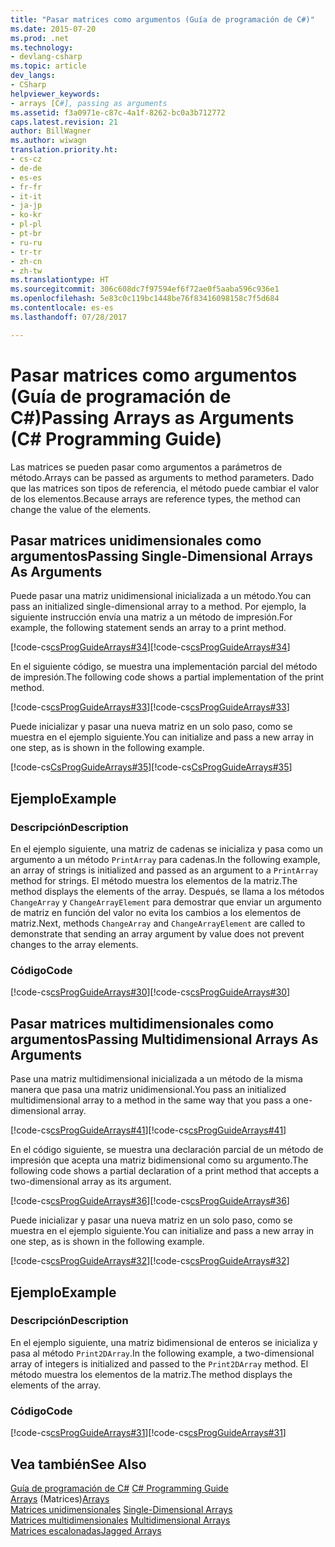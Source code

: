 ```yaml
---
title: "Pasar matrices como argumentos (Guía de programación de C#)"
ms.date: 2015-07-20
ms.prod: .net
ms.technology:
- devlang-csharp
ms.topic: article
dev_langs:
- CSharp
helpviewer_keywords:
- arrays [C#], passing as arguments
ms.assetid: f3a0971e-c87c-4a1f-8262-bc0a3b712772
caps.latest.revision: 21
author: BillWagner
ms.author: wiwagn
translation.priority.ht:
- cs-cz
- de-de
- es-es
- fr-fr
- it-it
- ja-jp
- ko-kr
- pl-pl
- pt-br
- ru-ru
- tr-tr
- zh-cn
- zh-tw
ms.translationtype: HT
ms.sourcegitcommit: 306c608dc7f97594ef6f72ae0f5aaba596c936e1
ms.openlocfilehash: 5e83c0c119bc1448be76f83416098158c7f5d684
ms.contentlocale: es-es
ms.lasthandoff: 07/28/2017

---
```

# <a name="passing-arrays-as-arguments-c-programming-guide"></a><span data-ttu-id="0b268-102">Pasar matrices como argumentos (Guía de programación de C#)</span><span class="sxs-lookup"><span data-stu-id="0b268-102">Passing Arrays as Arguments (C# Programming Guide)</span></span>
<span data-ttu-id="0b268-103">Las matrices se pueden pasar como argumentos a parámetros de método.</span><span class="sxs-lookup"><span data-stu-id="0b268-103">Arrays can be passed as arguments to method parameters.</span></span> <span data-ttu-id="0b268-104">Dado que las matrices son tipos de referencia, el método puede cambiar el valor de los elementos.</span><span class="sxs-lookup"><span data-stu-id="0b268-104">Because arrays are reference types, the method can change the value of the elements.</span></span>  
  
## <a name="passing-single-dimensional-arrays-as-arguments"></a><span data-ttu-id="0b268-105">Pasar matrices unidimensionales como argumentos</span><span class="sxs-lookup"><span data-stu-id="0b268-105">Passing Single-Dimensional Arrays As Arguments</span></span>  
 <span data-ttu-id="0b268-106">Puede pasar una matriz unidimensional inicializada a un método.</span><span class="sxs-lookup"><span data-stu-id="0b268-106">You can pass an initialized single-dimensional array to a method.</span></span> <span data-ttu-id="0b268-107">Por ejemplo, la siguiente instrucción envía una matriz a un método de impresión.</span><span class="sxs-lookup"><span data-stu-id="0b268-107">For example, the following statement sends an array to a print method.</span></span>  
  
 <span data-ttu-id="0b268-108">[!code-cs[csProgGuideArrays#34](../../../csharp/programming-guide/arrays/codesnippet/CSharp/passing-arrays-as-arguments_1.cs)]</span><span class="sxs-lookup"><span data-stu-id="0b268-108">[!code-cs[csProgGuideArrays#34](../../../csharp/programming-guide/arrays/codesnippet/CSharp/passing-arrays-as-arguments_1.cs)]</span></span>  
  
 <span data-ttu-id="0b268-109">En el siguiente código, se muestra una implementación parcial del método de impresión.</span><span class="sxs-lookup"><span data-stu-id="0b268-109">The following code shows a partial implementation of the print method.</span></span>  
  
 <span data-ttu-id="0b268-110">[!code-cs[csProgGuideArrays#33](../../../csharp/programming-guide/arrays/codesnippet/CSharp/passing-arrays-as-arguments_2.cs)]</span><span class="sxs-lookup"><span data-stu-id="0b268-110">[!code-cs[csProgGuideArrays#33](../../../csharp/programming-guide/arrays/codesnippet/CSharp/passing-arrays-as-arguments_2.cs)]</span></span>  
  
 <span data-ttu-id="0b268-111">Puede inicializar y pasar una nueva matriz en un solo paso, como se muestra en el ejemplo siguiente.</span><span class="sxs-lookup"><span data-stu-id="0b268-111">You can initialize and pass a new array in one step, as is shown in the following example.</span></span>  
  
 <span data-ttu-id="0b268-112">[!code-cs[CsProgGuideArrays#35](../../../csharp/programming-guide/arrays/codesnippet/CSharp/passing-arrays-as-arguments_3.cs)]</span><span class="sxs-lookup"><span data-stu-id="0b268-112">[!code-cs[CsProgGuideArrays#35](../../../csharp/programming-guide/arrays/codesnippet/CSharp/passing-arrays-as-arguments_3.cs)]</span></span>  
  
## <a name="example"></a><span data-ttu-id="0b268-113">Ejemplo</span><span class="sxs-lookup"><span data-stu-id="0b268-113">Example</span></span>  
  
### <a name="description"></a><span data-ttu-id="0b268-114">Descripción</span><span class="sxs-lookup"><span data-stu-id="0b268-114">Description</span></span>  
 <span data-ttu-id="0b268-115">En el ejemplo siguiente, una matriz de cadenas se inicializa y pasa como un argumento a un método `PrintArray` para cadenas.</span><span class="sxs-lookup"><span data-stu-id="0b268-115">In the following example, an array of strings is initialized and passed as an argument to a `PrintArray` method for strings.</span></span> <span data-ttu-id="0b268-116">El método muestra los elementos de la matriz.</span><span class="sxs-lookup"><span data-stu-id="0b268-116">The method displays the elements of the array.</span></span> <span data-ttu-id="0b268-117">Después, se llama a los métodos `ChangeArray` y `ChangeArrayElement` para demostrar que enviar un argumento de matriz en función del valor no evita los cambios a los elementos de matriz.</span><span class="sxs-lookup"><span data-stu-id="0b268-117">Next, methods `ChangeArray` and `ChangeArrayElement` are called to demonstrate that sending an array argument by value does not prevent changes to the array elements.</span></span>  
  
### <a name="code"></a><span data-ttu-id="0b268-118">Código</span><span class="sxs-lookup"><span data-stu-id="0b268-118">Code</span></span>  
 <span data-ttu-id="0b268-119">[!code-cs[csProgGuideArrays#30](../../../csharp/programming-guide/arrays/codesnippet/CSharp/passing-arrays-as-arguments_4.cs)]</span><span class="sxs-lookup"><span data-stu-id="0b268-119">[!code-cs[csProgGuideArrays#30](../../../csharp/programming-guide/arrays/codesnippet/CSharp/passing-arrays-as-arguments_4.cs)]</span></span>  
  
## <a name="passing-multidimensional-arrays-as-arguments"></a><span data-ttu-id="0b268-120">Pasar matrices multidimensionales como argumentos</span><span class="sxs-lookup"><span data-stu-id="0b268-120">Passing Multidimensional Arrays As Arguments</span></span>  
 <span data-ttu-id="0b268-121">Pase una matriz multidimensional inicializada a un método de la misma manera que pasa una matriz unidimensional.</span><span class="sxs-lookup"><span data-stu-id="0b268-121">You pass an initialized multidimensional array to a method in the same way that you pass a one-dimensional array.</span></span>  
  
 <span data-ttu-id="0b268-122">[!code-cs[csProgGuideArrays#41](../../../csharp/programming-guide/arrays/codesnippet/CSharp/passing-arrays-as-arguments_5.cs)]</span><span class="sxs-lookup"><span data-stu-id="0b268-122">[!code-cs[csProgGuideArrays#41](../../../csharp/programming-guide/arrays/codesnippet/CSharp/passing-arrays-as-arguments_5.cs)]</span></span>  
  
 <span data-ttu-id="0b268-123">En el código siguiente, se muestra una declaración parcial de un método de impresión que acepta una matriz bidimensional como su argumento.</span><span class="sxs-lookup"><span data-stu-id="0b268-123">The following code shows a partial declaration of a print method that accepts a two-dimensional array as its argument.</span></span>  
  
 <span data-ttu-id="0b268-124">[!code-cs[csProgGuideArrays#36](../../../csharp/programming-guide/arrays/codesnippet/CSharp/passing-arrays-as-arguments_6.cs)]</span><span class="sxs-lookup"><span data-stu-id="0b268-124">[!code-cs[csProgGuideArrays#36](../../../csharp/programming-guide/arrays/codesnippet/CSharp/passing-arrays-as-arguments_6.cs)]</span></span>  
  
 <span data-ttu-id="0b268-125">Puede inicializar y pasar una nueva matriz en un solo paso, como se muestra en el ejemplo siguiente.</span><span class="sxs-lookup"><span data-stu-id="0b268-125">You can initialize and pass a new array in one step, as is shown in the following example.</span></span>  
  
 <span data-ttu-id="0b268-126">[!code-cs[csProgGuideArrays#32](../../../csharp/programming-guide/arrays/codesnippet/CSharp/passing-arrays-as-arguments_7.cs)]</span><span class="sxs-lookup"><span data-stu-id="0b268-126">[!code-cs[csProgGuideArrays#32](../../../csharp/programming-guide/arrays/codesnippet/CSharp/passing-arrays-as-arguments_7.cs)]</span></span>  
  
## <a name="example"></a><span data-ttu-id="0b268-127">Ejemplo</span><span class="sxs-lookup"><span data-stu-id="0b268-127">Example</span></span>  
  
### <a name="description"></a><span data-ttu-id="0b268-128">Descripción</span><span class="sxs-lookup"><span data-stu-id="0b268-128">Description</span></span>  
 <span data-ttu-id="0b268-129">En el ejemplo siguiente, una matriz bidimensional de enteros se inicializa y pasa al método `Print2DArray`.</span><span class="sxs-lookup"><span data-stu-id="0b268-129">In the following example, a two-dimensional array of integers is initialized and passed to the `Print2DArray` method.</span></span> <span data-ttu-id="0b268-130">El método muestra los elementos de la matriz.</span><span class="sxs-lookup"><span data-stu-id="0b268-130">The method displays the elements of the array.</span></span>  
  
### <a name="code"></a><span data-ttu-id="0b268-131">Código</span><span class="sxs-lookup"><span data-stu-id="0b268-131">Code</span></span>  
 <span data-ttu-id="0b268-132">[!code-cs[csProgGuideArrays#31](../../../csharp/programming-guide/arrays/codesnippet/CSharp/passing-arrays-as-arguments_8.cs)]</span><span class="sxs-lookup"><span data-stu-id="0b268-132">[!code-cs[csProgGuideArrays#31](../../../csharp/programming-guide/arrays/codesnippet/CSharp/passing-arrays-as-arguments_8.cs)]</span></span>  
  
## <a name="see-also"></a><span data-ttu-id="0b268-133">Vea también</span><span class="sxs-lookup"><span data-stu-id="0b268-133">See Also</span></span>  
 <span data-ttu-id="0b268-134">[Guía de programación de C#](../../../csharp/programming-guide/index.md) </span><span class="sxs-lookup"><span data-stu-id="0b268-134">[C# Programming Guide](../../../csharp/programming-guide/index.md) </span></span>  
 <span data-ttu-id="0b268-135">[Arrays](../../../csharp/programming-guide/arrays/index.md)  (Matrices)</span><span class="sxs-lookup"><span data-stu-id="0b268-135">[Arrays](../../../csharp/programming-guide/arrays/index.md) </span></span>  
 <span data-ttu-id="0b268-136">[Matrices unidimensionales](../../../csharp/programming-guide/arrays/single-dimensional-arrays.md) </span><span class="sxs-lookup"><span data-stu-id="0b268-136">[Single-Dimensional Arrays](../../../csharp/programming-guide/arrays/single-dimensional-arrays.md) </span></span>  
 <span data-ttu-id="0b268-137">[Matrices multidimensionales](../../../csharp/programming-guide/arrays/multidimensional-arrays.md) </span><span class="sxs-lookup"><span data-stu-id="0b268-137">[Multidimensional Arrays](../../../csharp/programming-guide/arrays/multidimensional-arrays.md) </span></span>  
 [<span data-ttu-id="0b268-138">Matrices escalonadas</span><span class="sxs-lookup"><span data-stu-id="0b268-138">Jagged Arrays</span></span>](../../../csharp/programming-guide/arrays/jagged-arrays.md)

